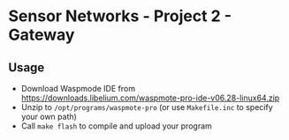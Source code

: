 # Sensor Networks - Project 2 - Gateway

## Usage
- Download Waspmode IDE from https://downloads.libelium.com/waspmote-pro-ide-v06.28-linux64.zip
- Unzip to `/opt/programs/waspmote-pro` (or use `Makefile.inc` to specify your own path)
- Call `make flash` to compile and upload your program
